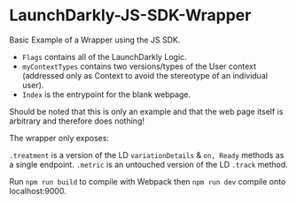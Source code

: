 # LaunchDarkly-JS-SDK-Wrapper

Basic Example of a Wrapper using the JS SDK.

* `Flags` contains all of the LaunchDarkly Logic.
* `myContextTypes` contains two versions/types of the User context (addressed only as Context to avoid the stereotype of an individual user).
* `Index` is the entrypoint for the blank webpage.

Should be noted that this is only an example and that the web page itself is arbitrary and therefore does nothing!

The wrapper only exposes:

`.treatment` is a version of the LD `variationDetails` & `on, Ready` methods as a single endpoint.
`.metric` is an untouched version of the LD `.track` method.

Run `npm run build` to compile with Webpack then `npm run dev` compile onto localhost:9000.

